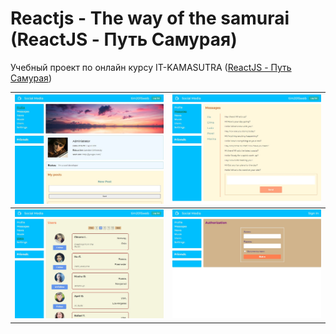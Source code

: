 # Reactjs - The way of the samurai (ReactJS - Путь Самурая)

Учебный проект по онлайн курсу IT-KAMASUTRA ([ReactJS - Путь Самурая](https://www.youtube.com/watch?v=gb7gMluAeao&list=PLcvhF2Wqh7DNVy1OCUpG3i5lyxyBWhGZ8))



![Alt Text 1](01.jpg) | ![Alt Text 2](02.jpg)
---|---
![Alt Text 3](03.jpg) | ![Alt Text 4](04.jpg)
